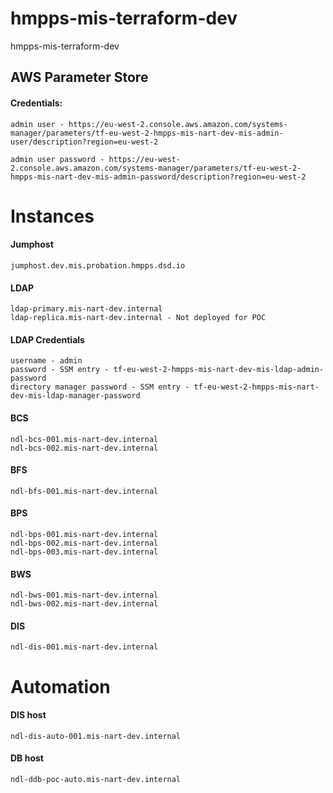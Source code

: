 # hmpps-mis-terraform-dev
hmpps-mis-terraform-dev


## AWS Parameter Store

#### Credentials:

```
admin user - https://eu-west-2.console.aws.amazon.com/systems-manager/parameters/tf-eu-west-2-hmpps-mis-nart-dev-mis-admin-user/description?region=eu-west-2

admin user password - https://eu-west-2.console.aws.amazon.com/systems-manager/parameters/tf-eu-west-2-hmpps-mis-nart-dev-mis-admin-password/description?region=eu-west-2
```

# Instances

#### Jumphost

```
jumphost.dev.mis.probation.hmpps.dsd.io
```

#### LDAP

```
ldap-primary.mis-nart-dev.internal
ldap-replica.mis-nart-dev.internal - Not deployed for POC
```

#### LDAP Credentials

```
username - admin
password - SSM entry - tf-eu-west-2-hmpps-mis-nart-dev-mis-ldap-admin-password
directory manager password - SSM entry - tf-eu-west-2-hmpps-mis-nart-dev-mis-ldap-manager-password
```

#### BCS

```
ndl-bcs-001.mis-nart-dev.internal
ndl-bcs-002.mis-nart-dev.internal
```

#### BFS

```
ndl-bfs-001.mis-nart-dev.internal
```

#### BPS

```
ndl-bps-001.mis-nart-dev.internal
ndl-bps-002.mis-nart-dev.internal
ndl-bps-003.mis-nart-dev.internal
```

#### BWS

```
ndl-bws-001.mis-nart-dev.internal
ndl-bws-002.mis-nart-dev.internal
```

#### DIS

```
ndl-dis-001.mis-nart-dev.internal
```

Automation
===========

####  DIS host 

```
ndl-dis-auto-001.mis-nart-dev.internal
```

####  DB host

```
ndl-ddb-poc-auto.mis-nart-dev.internal
```
